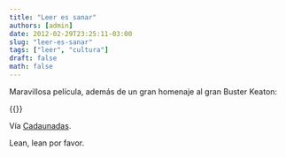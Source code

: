 ```yaml
---
title: "Leer es sanar"
authors: [admin]
date: 2012-02-29T23:25:11-03:00
slug: "leer-es-sanar"
tags: ["leer", "cultura"]
draft: false
math: false
---
```


Maravillosa película, además de un gran homenaje al gran Buster Keaton:

{{<youtube TFF6G6FQgyw>}}

Vía
[Cadaunadas](http://www.cadaunadas.net/2012/02/leer-es-reconstruir.html).

Lean, lean por favor.

